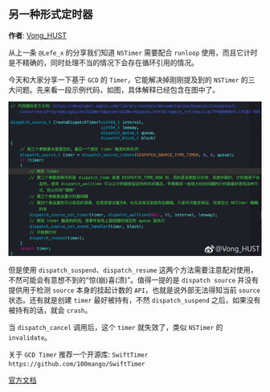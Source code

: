 ## 另一种形式定时器

**作者**: [Vong_HUST](https://weibo.com/VongLo)

从上一条 `@Lefe_x` 的分享我们知道 `NSTimer` 需要配合 `runloop` 使用，而且它计时是不精确的，同时处理不当的情况下会存在循环引用的情况。

今天和大家分享一下基于 `GCD` 的 `Timer`，它能解决掉刚刚提及到的 `NSTimer` 的三大问题。先来看一段示例代码，如图，具体解释已经包含在图中了。

![](./1.jpg)

但是使用 `dispatch_suspend`、`dispatch_resume` 这两个方法需要注意配对使用，不然可能会有意想不到的“惊(崩)喜(溃)”。值得一提的是 `dispatch source` 并没有提供用于检测 `source` 本身的挂起计数的 `API`，也就是说外部无法得知当前 `source` 状态。还有就是创建 `timer` 最好被持有，不然 `dispatch_suspend` 之后，如果没有被持有的话，就会 `crash`。

当 `dispatch_cancel` 调用后，这个 `timer` 就失效了，类似 `NSTimer` 的 `invalidate`。

关于 `GCD Timer` 推荐一个开源库: `SwiftTimer https://github.com/100mango/SwiftTimer`

[官方文档](http://t.cn/RQmIIpV)

